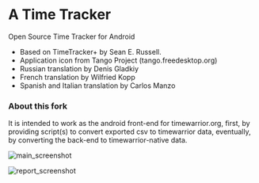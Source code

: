 A Time Tracker 
==============
Open Source Time Tracker for Android


- Based on TimeTracker+ by Sean E. Russell.
- Application icon from Tango Project (tango.freedesktop.org)
- Russian translation by Denis Gladkiy
- French translation by Wilfried Kopp
- Spanish and Italian translation by Carlos Manzo

### About this fork
It is intended to work as the android front-end for timewarrior.org, first, by providing script(s) to convert exported csv to timewarrior data, eventually, by converting the back-end to timewarrior-native data.

![main_screenshot](https://github.com/linuxcaffe/timew-android/blob/master/screenshots/main-screen.png)

![report_screenshot](https://github.com/linuxcaffe/timew-android/blob/master/screenshots/report_screenshot.png)


